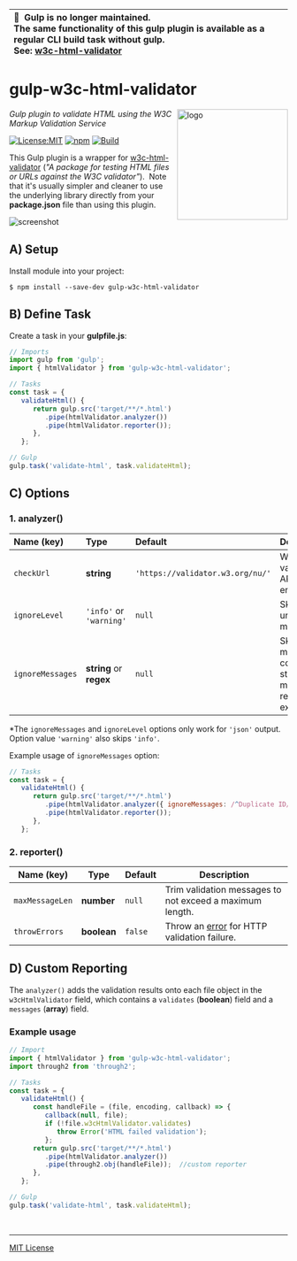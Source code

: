 | :no_entry_sign:&nbsp; Gulp is no longer maintained.<br>The same functionality of this gulp plugin is available as a regular CLI build task without gulp.<br>See: [w3c-html-validator](https://github.com/center-key/w3c-html-validator) |
| :- |

# gulp-w3c-html-validator
<img src=https://centerkey.com/graphics/center-key-logo.svg align=right width=200 alt=logo>

_Gulp plugin to validate HTML using the W3C Markup Validation Service_

[![License:MIT](https://img.shields.io/badge/License-MIT-blue.svg)](https://github.com/center-key/gulp-w3c-html-validator/blob/main/LICENSE.txt)
[![npm](https://img.shields.io/npm/v/gulp-w3c-html-validator.svg)](https://www.npmjs.com/package/gulp-w3c-html-validator)
[![Build](https://github.com/center-key/gulp-w3c-html-validator/workflows/build/badge.svg)](https://github.com/center-key/gulp-w3c-html-validator/actions/workflows/run-spec-on-push.yaml)

This Gulp plugin is a wrapper for [w3c-html-validator](https://github.com/center-key/w3c-html-validator) (_"A package for testing HTML files or URLs against the W3C validator"_).&nbsp;
Note that it's usually simpler and cleaner to use the underlying library directly from
your **package.json** file than using this plugin.

<img src=https://raw.githubusercontent.com/center-key/gulp-w3c-html-validator/main/screenshot.png alt=screenshot>

## A) Setup
Install module into your project:
```shell
$ npm install --save-dev gulp-w3c-html-validator
```

## B) Define Task
Create a task in your **gulpfile.js**:
```javascript
// Imports
import gulp from 'gulp';
import { htmlValidator } from 'gulp-w3c-html-validator';

// Tasks
const task = {
   validateHtml() {
      return gulp.src('target/**/*.html')
         .pipe(htmlValidator.analyzer())
         .pipe(htmlValidator.reporter());
      },
   };

// Gulp
gulp.task('validate-html', task.validateHtml);
```

## C) Options
### 1. analyzer()
| Name (key)       | Type                    | Default                          | Description                                                          |
| :--------------- | :---------------------- | :------------------------------- | :------------------------------------------------------------------- |
| `checkUrl`       | **string**              | `'https://validator.w3.org/nu/'` | W3C validation API endpoint.                                         |
| `ignoreLevel`    | `'info'` or `'warning'` | `null`                           | Skip unwanted messages.*                                             |
| `ignoreMessages` | **string** or **regex** | `null`                           | Skip messages containing a string or matching a regular expression.* |

*The `ignoreMessages` and `ignoreLevel` options only work for `'json'` output.&nbsp;
Option value `'warning'` also skips `'info'`.

Example usage of `ignoreMessages` option:
```javascript
// Tasks
const task = {
   validateHtml() {
      return gulp.src('target/**/*.html')
         .pipe(htmlValidator.analyzer({ ignoreMessages: /^Duplicate ID/ }))
         .pipe(htmlValidator.reporter());
      },
   };
```

### 2. reporter()
| Name (key)      | Type        | Default | Description                                                                           |
| --------------- | ----------- | --------| ------------------------------------------------------------------------------------- |
| `maxMessageLen` | **number**  | `null`  | Trim validation messages to not exceed a maximum length.                              |
| `throwErrors`   | **boolean** | `false` | Throw an [error](https://github.com/gulpjs/plugin-error) for HTTP validation failure. |

## D) Custom Reporting
The `analyzer()` adds the validation results onto each file object in the `w3cHtmlValidator` field,
which contains a `validates` (**boolean**) field and a `messages` (**array**) field.

### Example usage
```javascript
// Import
import { htmlValidator } from 'gulp-w3c-html-validator';
import through2 from 'through2';

// Tasks
const task = {
   validateHtml() {
      const handleFile = (file, encoding, callback) => {
         callback(null, file);
         if (!file.w3cHtmlValidator.validates)
            throw Error('HTML failed validation');
         };
      return gulp.src('target/**/*.html')
         .pipe(htmlValidator.analyzer())
         .pipe(through2.obj(handleFile));  //custom reporter
      },
   };

// Gulp
gulp.task('validate-html', task.validateHtml);
```

<br>

---
[MIT License](LICENSE.txt)
